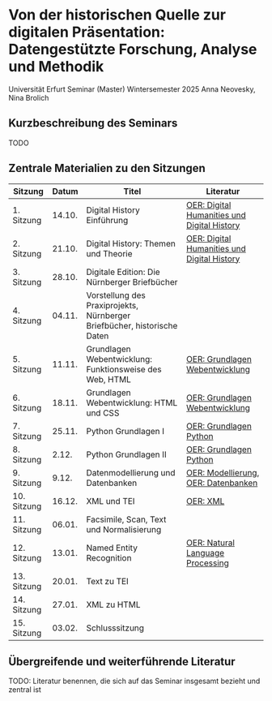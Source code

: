 # Von der historischen Quelle zur digitalen Präsentation: Datengestützte Forschung, Analyse und Methodik

Universität Erfurt
Seminar (Master)
Wintersemester 2025
Anna Neovesky, Nina Brolich

 
## Kurzbeschreibung des Seminars

TODO


## Zentrale Materialien zu den Sitzungen

| Sitzung       | Datum   | Titel                                                              | Literatur |
|---------------|---------|--------------------------------------------------------------------|-----------|
| 1. Sitzung    | 14.10.  | Digital History Einführung                                         |     [OER: Digital Humanities und Digital History](../dh/digital-humanities-history.md)      |
| 2. Sitzung    | 21.10.  | Digital History: Themen und Theorie                               |      [OER: Digital Humanities und Digital History](../dh/digital-humanities-history.md)      |
| 3. Sitzung    | 28.10.  | Digitale Edition: Die Nürnberger Briefbücher                      |           |
| 4. Sitzung    | 04.11.   | Vorstellung des Praxiprojekts, Nürnberger Briefbücher, historische Daten |     |
| 5. Sitzung    | 11.11.  | Grundlagen Webentwicklung: Funktionsweise des Web, HTML           |   [OER: Grundlagen Webentwicklung](../theorie/webentwicklung.md)        |
| 6. Sitzung    | 18.11.  | Grundlagen Webentwicklung: HTML und CSS                           |     [OER: Grundlagen Webentwicklung](../theorie/webentwicklung.md)      |
| 7. Sitzung    | 25.11.  | Python Grundlagen I                                                |    [OER: Grundlagen Python](../theorie/python.md)       |
| 8. Sitzung    | 2.12.   | Python Grundlagen II                                               |    [OER: Grundlagen Python](../theorie/python.md)        |
| 9. Sitzung    | 9.12.   | Datenmodellierung und Datenbanken                                 |     [OER: Modellierung](../theorie/modellierung.md),  [OER: Datenbanken](../theorie/datenbanken.md)      |
| 10. Sitzung   | 16.12.  | XML und TEI                                                        |    [OER: XML](../theorie/xml.md)       |
| 11. Sitzung   | 06.01.    | Facsimile, Scan, Text und Normalisierung                          |           |
| 12. Sitzung   | 13.01.   | Named Entity Recognition                                           |    [OER: Natural Language Processing](../praxis/natural-language-processing.md)       |
| 13. Sitzung   | 20.01.   | Text zu TEI                                                        |           |
| 14. Sitzung   | 27.01.   | XML zu HTML                                                        |           |
| 15. Sitzung   | 03.02.    | Schlusssitzung                                                     |           |


## Übergreifende und weiterführende Literatur

TODO: Literatur benennen, die sich auf das Seminar insgesamt bezieht und zentral ist